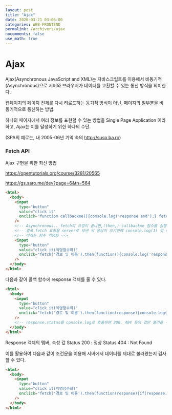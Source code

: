 ```yaml
---
layout: post
title: "Ajax"
date: 2020-03-21 03:06:00
categories: WEB-FRONTEND
permalink: /archivers/ajax
nocomments: false
use_math: true
---
```


# Ajax

Ajax(Asynchronous JavaScript and XML)는 자바스크립트를 이용해서 비동기적(Asynchronous)으로 서버와 브라우저가 데이터를 교환할 수 있는 통신 방식을 의미한다.

웹페이지의 페이지 전체를 다시 리로드하는 동기적 방식이 아닌, 페이지의 일부분을 비동기적으로 통신하는 방법.

하나의 페이지에서 여러 정보를 표현할 수 있는 방법을 Single Page Application 이라 하고, Ajax는 이를 달성하기 위한 하나의 수단.

(SPA의 예로는, 내 2005-06년 기억 속의 http://suso.ba.ro)

### Fetch API

Ajax 구현을 위한 최신 방법

https://opentutorials.org/course/3281/20565

https://gs.saro.me/dev?page=6&tn=564

```html
<html>
  <body>
    <input
      type="button"
      value="click it"
      onclick="function callbackme(){console.log('response end');} fetch('경로 및 이름').then(callbackme); console.log(1); console.log(2);"
    />
    <!-- Asynchronous.. fetch의 요청이 끝나면,(then,) callbackme 함수를 실행하라.  -->
    <!-- 결국 fetch 요청을 server로 보낸 뒤 응답이 오기전에 console.log(1) 및 consoloe.log(2) 등을 수행하고 있다가 응답이 오면 그에 따라 실행-->
    <!-- 아래는 함수 익명화 -->
    <input
      type="button"
      value="click it(익명함수화)"
      onclick="fetch('경로 및 이름').then(function(){console.log('response end');}); console.log(1); console.log(2);"
    />
  </body>
</html>
```

다음과 같이 콜백 함수에 response 객체를 줄 수 있다.

```html
<html>
  <body>
    <input
      type="button"
      value="click it(익명함수화)"
      onclick="fetch('경로 및 이름').then(function(response){console.log(response);}); console.log(1); console.log(2);"
    />
    <!-- response.status를 console.log로 호출하면 200, 404 등의 값만 불러올 수 있다. -->
  </body>
</html>
```

Response 객체의 멤버, 속성 값
Status 200 : 정상
Status 404 : Not Found

이를 활용하여 다음과 같이 조건문을 이용해 서버에서 데이터를 제대로 불러왔는지 검사할 수 있다.

```html
<html>
  <body>
    <input
      type="button"
      value="click it(익명함수화)"
      onclick="fetch('경로 및 이름').then(function(response){if(response.status == '404'){alert('Not Found');};}); console.log(1); console.log(2);"
    />
  </body>
</html>
```
